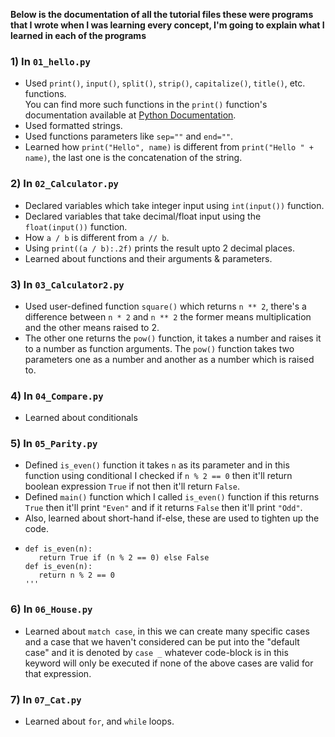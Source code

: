 **Below is the documentation of all the tutorial files these were programs that I wrote when I was learning every concept, I'm going to explain what I learned in each of the programs**

### 1) In `01_hello.py`
* Used `print()`, `input()`, `split()`, `strip()`, `capitalize()`, `title()`, etc. functions.<br/>
You can find more such functions in the `print()` function's documentation available at [Python Documentation](https://docs.python.org/3/library/functions.html#print).
* Used formatted strings.
* Used functions parameters like `sep=""` and `end=""`.
* Learned how `print("Hello", name)` is different from `print("Hello " + name)`, the last one is the concatenation of the string.

### 2) In `02_Calculator.py`
* Declared variables which take integer input using `int(input())` function.
* Declared variables that take decimal/float input using the `float(input())` function.
* How `a / b` is different from `a // b`.
* Using `print((a / b):.2f)` prints the result upto 2 decimal places.
* Learned about functions and their arguments & parameters.

### 3) In `03_Calculator2.py`
* Used user-defined function `square()` which returns `n ** 2`, there's a difference between `n * 2` and `n ** 2` the former means multiplication and the other means raised to 2.
* The other one returns the `pow()` function, it takes a number and raises it to a number as function arguments. The `pow()` function takes two parameters one as a number and another as a number which is raised to.

### 4) In `04_Compare.py`
* Learned about conditionals

### 5) In `05_Parity.py`
* Defined `is_even()` function it takes `n` as its parameter and in this function using conditional I checked if `n % 2 == 0` then it'll return boolean expression `True` if not then it'll return `False`.
* Defined `main()` function which I called `is_even()` function if this returns `True` then it'll print `"Even"` and if it returns `False` then it'll print `"Odd"`.
* Also, learned about short-hand if-else, these are used to tighten up the code.
* ```
  def is_even(n):
     return True if (n % 2 == 0) else False
  def is_even(n):
     return n % 2 == 0
  '''

### 6) In `06_House.py`
* Learned about `match case`, in this we can create many specific cases and a case that we haven't considered can be put into the "default case" and it is denoted by `case _` whatever code-block is in this keyword will only be executed if none of the above cases are valid for that expression.

### 7) In `07_Cat.py`
* Learned about `for`, and `while` loops.

